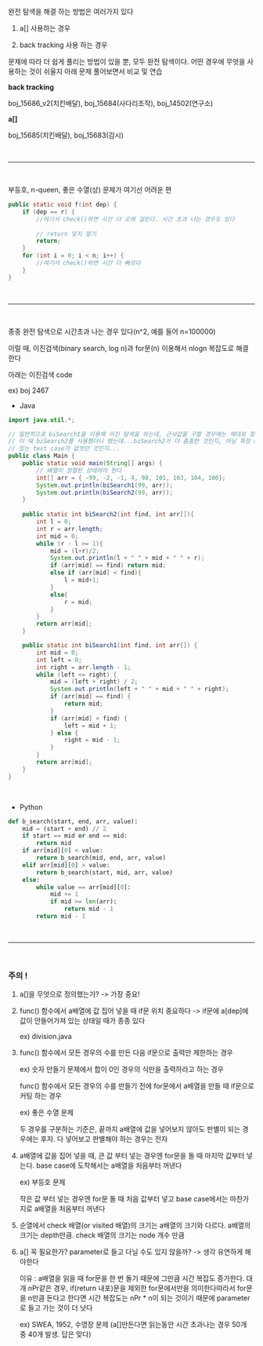 완전 탐색을 해결 하는 방법은 여러가지 있다

1. a[] 사용하는 경우

2. back tracking 사용 하는 경우


문제에 따라 더 쉽게 풀리는 방법이 있을 뿐, 모두 완전 탐색이다. 어떤 경우에 무엇을 사용하는 것이 쉬울지 아래 문제 풀어보면서 비교 및 연습



**back tracking**

boj_15686_v2(치킨배달), boj_15684(사다리조작), boj_14502(연구소)



**a[]**

boj_15685(치킨배달), boj_15683(감시)

</br>

------

</br>



부등호, n-queen, 좋은 수열(상) 문제가 여기선 어려운 편



```java
public static void f(int dep) {
    if (dep == r) {
        //여기서 check()하면 시간 더 오래 걸린다. 시간 초과 나는 경우도 있다
        
        // return 잊지 말기 
        return;
    }
    for (int i = 0; i < n; i++) {
        //여기서 check()하면 시간 더 빠르다
    }
}
```

</br>

-------

</br>



종종 완전 탐색으로 시간초과 나는 경우 있다(n^2, 예를 들어 n=100000)

이럴 때, 이진검색(binary search, log n)과 for문(n) 이용해서 nlogn 복잡도로 해결한다

아래는 이진검색 code

ex) boj 2467

* Java

```java
import java.util.*;

// 일반적으로 biSearch1을 이용해 이진 탐색을 하는데, 근사값을 구할 경우에는 제대로 찾지 못하는 경우가 있다.
// 이 때 biSearch2를 사용했더니 됐는데...biSearch2가 더 촘촘한 것인지, 아님 특정 biSearch2로 예외가
// 있는 test case가 없엇던 것인지...
public class Main {
	public static void main(String[] args) {
		// 배열이 정렬된 상태여야 한다
		int[] arr = { -99, -2, -1, 4, 98, 101, 103, 104, 106};
		System.out.println(biSearch1(99, arr));
		System.out.println(biSearch2(99, arr));
	}
	
	public static int biSearch2(int find, int arr[]){
	    int l = 0;
	    int r = arr.length;
	    int mid = 0;
	    while (r - l >= 1){
	        mid = (l+r)/2; 
	        System.out.println(l + " " + mid + " " + r);
	        if (arr[mid] == find) return mid; 
	        else if (arr[mid] < find){
	            l = mid+1; 
	        }
	        else{
	            r = mid; 
	        }
	    }
	    return arr[mid]; 
	}

	public static int biSearch1(int find, int arr[]) {
		int mid = 0;
		int left = 0;
		int right = arr.length - 1;
		while (left <= right) {
			mid = (left + right) / 2;
			System.out.println(left + " " + mid + " " + right);
			if (arr[mid] == find) {
				return mid;
			}
			if (arr[mid] < find) {
				left = mid + 1;
			} else {
				right = mid - 1;
			}
		}
		return arr[mid];
	}
}
```

</br>

* Python

```python
def b_search(start, end, arr, value):
    mid = (start + end) // 2
    if start == mid or end == mid:
        return mid
    if arr[mid][0] < value:
        return b_search(mid, end, arr, value)
    elif arr[mid][0] > value:
        return b_search(start, mid, arr, value)
    else:
        while value == arr[mid][0]:
            mid += 1
            if mid >= len(arr):
                return mid - 1
        return mid - 1
```

</br>

------

</br>



### 주의 !

1. a[]을 무엇으로 정의했는가? -> 가장 중요!

2. func() 함수에서 a배열에 값 집어 넣을 때 if문 위치 중요하다 -> if문에 a[dep]에 값이 안들어가져 있는 상태일 때가 종종 있다

   ex) division.java

3. func() 함수에서 모든 경우의 수를 만든 다음 if문으로 출력만 제한하는 경우

   ex) 숫자 만들기 문제에서 합이 0인 경우의 식만을 출력하라고 하는 경우

   func() 함수에서 모든 경우의 수를 만들기 전에 for문에서 a배열을 만들 때 if문으로 커팅 하는 경우

   ex) 좋은 수열 문제

   두 경우를 구분하는 기준은, 끝까지 a배열에 값을 넣어보지 않아도 판별이 되는 경우에는 후자. 다 넣어보고 판별해야 하는 경우는 전자

4. a배열에 값을 집어 넣을 때, 큰 값 부터 넣는 경우엔 for문을 돌 때 마지막 값부터 넣는다. base case에 도착해서는 a배열을 처음부터 꺼낸다

   ex) 부등호 문제

   작은 값 부터 넣는 경우엔 for문 돌 때 처음 값부터 넣고 base case에서는 마찬가지로 a배열을 처음부터 꺼낸다

1. 순열에서 check 배열(or visited 배열)의 크기는 a배열의 크기와 다르다. a배열의 크기는 depth만큼. check 배열의 크기는 node 개수 만큼

2. a[] 꼭 필요한가? parameter로 들고 다닐 수도 있지 않을까? -> 생각 유연하게 해야한다

   이유 : a배열을 읽을 때 for문을 한 번 돌기 때문에 그만큼 시간 복잡도 증가한다. 대개 nPr같은 경우, if(return 내포)문을 제외한 for문에서만을 의미한다따라서 for문을 n만큼 돈다고 한다면 시간 복잡도는 nPr * n이 되는 것이기 때문에 parameter로 들고 가는 것이 더 낫다

   ex) SWEA, 1952, 수영장 문제 (a[]만든다면 읽는동안 시간 초과나는 경우 50개 중 40개 발생. 답은 맞다)

